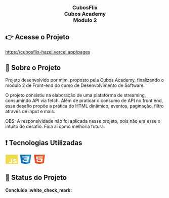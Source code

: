 <div align="center">
	<h3>CubosFlix <br>Cubos Academy <br>Modulo 2</h3>
</div>

## :point_right: Acesse o Projeto
https://cubosflix-hazel.vercel.app/pages


## :dart: Sobre o Projeto
Projeto desenvolvido por mim, proposto pela Cubos Academy, finalizando o modulo 2 de Front-end do curso de Desenvolvimento de Software.

O projeto consistiu na elaboração de uma plataforma de streaming, consumindo API via fetch.
Além de praticar o consumo de API no front end, esse desafio propõe a prática do HTML dinâmico, eventos, paginação, filtro através de input e mais.

OBS: A responsividade não foi aplicada nesse projeto, pois não era esse o intuito do desafio. Fica ai como melhoria futura.
## ❗ Tecnologias Utilizadas

  <div style="display: inline_block">
  <img align="center" alt="jl-Js" height="30" width="40" src="https://raw.githubusercontent.com/devicons/devicon/master/icons/javascript/javascript-plain.svg">
  <img align="center" alt="jl-CSS" height="30" width="40" src="https://raw.githubusercontent.com/devicons/devicon/master/icons/css3/css3-original.svg">
  <img align="center" alt="jl-HTML" height="30" width="40" src="https://raw.githubusercontent.com/devicons/devicon/master/icons/html5/html5-original.svg">  
  </div>
  


## :running: Status do Projeto

<h4 align="left">
Concluído :white_check_mark:
	
</h4>
